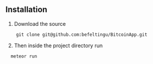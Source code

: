 ## Installation

1. Download the source
```
    git clone git@github.com:befeltingu/BitcoinApp.git
```

2. Then inside the project directory run

```
  meteor run

```
